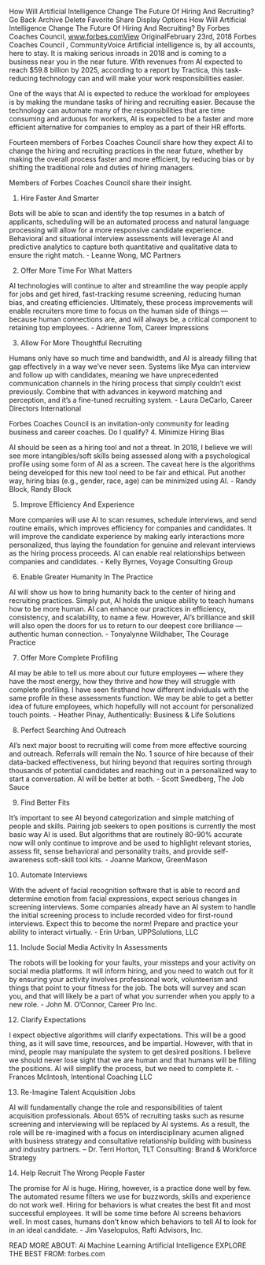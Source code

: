 How Will Artificial Intelligence Change The Future Of Hiring And Recruiting?
Go Back
Archive
Delete
Favorite
Share
Display Options
How Will Artificial Intelligence Change The Future Of Hiring And Recruiting?
By Forbes Coaches Council, www.forbes.comView OriginalFebruary 23rd, 2018
Forbes Coaches Council , CommunityVoice
Artificial intelligence is, by all accounts, here to stay. It is making serious inroads in 2018 and is coming to a business near you in the near future. With revenues from AI expected to reach $59.8 billion by 2025, according to a report by Tractica, this task-reducing technology can and will make your work responsibilities easier.

One of the ways that AI is expected to reduce the workload for employees is by making the mundane tasks of hiring and recruiting easier. Because the technology can automate many of the responsibilities that are time consuming and arduous for workers, AI is expected to be a faster and more efficient alternative for companies to employ as a part of their HR efforts.

Fourteen members of Forbes Coaches Council share how they expect AI to change the hiring and recruiting practices in the near future, whether by making the overall process faster and more efficient, by reducing bias or by shifting the traditional role and duties of hiring managers.


Members of Forbes Coaches Council share their insight.
1. Hire Faster And Smarter

Bots will be able to scan and identify the top resumes in a batch of applicants, scheduling will be an automated process and natural language processing will allow for a more responsive candidate experience. Behavioral and situational interview assessments will leverage AI and predictive analytics to capture both quantitative and qualitative data to ensure the right match. - Leanne Wong, MC Partners

2. Offer More Time For What Matters

AI technologies will continue to alter and streamline the way people apply for jobs and get hired, fast-tracking resume screening, reducing human bias, and creating efficiencies. Ultimately, these process improvements will enable recruiters more time to focus on the human side of things — because human connections are, and will always be, a critical component to retaining top employees. - Adrienne Tom, Career Impressions

3. Allow For More Thoughtful Recruiting

Humans only have so much time and bandwidth, and AI is already filling that gap effectively in a way we’ve never seen. Systems like Mya can interview and follow up with candidates, meaning we have unprecedented communication channels in the hiring process that simply couldn’t exist previously. Combine that with advances in keyword matching and perception, and it’s a fine-tuned recruiting system. - Laura DeCarlo, Career Directors International

Forbes Coaches Council is an invitation-only community for leading business and career coaches. Do I qualify?
4. Minimize Hiring Bias

AI should be seen as a hiring tool and not a threat. In 2018, I believe we will see more intangibles/soft skills being assessed along with a psychological profile using some form of AI as a screen. The caveat here is the algorithms being developed for this new tool need to be fair and ethical. Put another way, hiring bias (e.g., gender, race, age) can be minimized using AI. - Randy Block, Randy Block

5. Improve Efficiency And Experience

More companies will use AI to scan resumes, schedule interviews, and send routine emails, which improves efficiency for companies and candidates. It will improve the candidate experience by making early interactions more personalized, thus laying the foundation for genuine and relevant interviews as the hiring process proceeds. AI can enable real relationships between companies and candidates. - Kelly Byrnes, Voyage Consulting Group


6. Enable Greater Humanity In The Practice

AI will show us how to bring humanity back to the center of hiring and recruiting practices. Simply put, AI holds the unique ability to teach humans how to be more human. AI can enhance our practices in efficiency, consistency, and scalability, to name a few. However, AI’s brilliance and skill will also open the doors for us to return to our deepest core brilliance — authentic human connection. - Tonyalynne Wildhaber, The Courage Practice

7. Offer More Complete Profiling

AI may be able to tell us more about our future employees — where they have the most energy, how they thrive and how they will struggle with complete profiling. I have seen firsthand how different individuals with the same profile in these assessments function. We may be able to get a better idea of future employees, which hopefully will not account for personalized touch points. - Heather Pinay, Authentically: Business & Life Solutions

8. Perfect Searching And Outreach

AI’s next major boost to recruiting will come from more effective sourcing and outreach. Referrals will remain the No. 1 source of hire because of their data-backed effectiveness, but hiring beyond that requires sorting through thousands of potential candidates and reaching out in a personalized way to start a conversation. AI will be better at both. - Scott Swedberg, The Job Sauce

9. Find Better Fits

It’s important to see AI beyond categorization and simple matching of people and skills. Pairing job seekers to open positions is currently the most basic way AI is used. But algorithms that are routinely 80-90% accurate now will only continue to improve and be used to highlight relevant stories, assess fit, sense behavioral and personality traits, and provide self-awareness soft-skill tool kits. - Joanne Markow, GreenMason

10. Automate Interviews

With the advent of facial recognition software that is able to record and determine emotion from facial expressions, expect serious changes in screening interviews. Some companies already have an AI system to handle the initial screening process to include recorded video for first-round interviews. Expect this to become the norm! Prepare and practice your ability to interact virtually. - Erin Urban, UPPSolutions, LLC

11. Include Social Media Activity In Assessments

The robots will be looking for your faults, your missteps and your activity on social media platforms. It will inform hiring, and you need to watch out for it by ensuring your activity involves professional work, volunteerism and things that point to your fitness for the job. The bots will survey and scan you, and that will likely be a part of what you surrender when you apply to a new role. - John M. O’Connor, Career Pro Inc.

12. Clarify Expectations

I expect objective algorithms will clarify expectations. This will be a good thing, as it will save time, resources, and be impartial. However, with that in mind, people may manipulate the system to get desired positions. I believe we should never lose sight that we are human and that humans will be filling the positions. AI will simplify the process, but we need to complete it. - Frances McIntosh, Intentional Coaching LLC

13. Re-Imagine Talent Acquisition Jobs

AI will fundamentally change the role and responsibilities of talent acquisition professionals. About 65% of recruiting tasks such as resume screening and interviewing will be replaced by AI systems. As a result, the role will be re-imagined with a focus on interdisciplinary acumen aligned with business strategy and consultative relationship building with business and industry partners. – Dr. Terri Horton, TLT Consulting: Brand & Workforce Strategy

14. Help Recruit The Wrong People Faster

The promise for AI is huge. Hiring, however, is a practice done well by few. The automated resume filters we use for buzzwords, skills and experience do not work well. Hiring for behaviors is what creates the best fit and most successful employees. It will be some time before AI screens behaviors well. In most cases, humans don’t know which behaviors to tell AI to look for in an ideal candidate. - Jim Vaselopulos, Rafti Advisors, Inc.

READ MORE ABOUT:  Ai Machine Learning Artificial Intelligence EXPLORE THE BEST FROM: forbes.com
